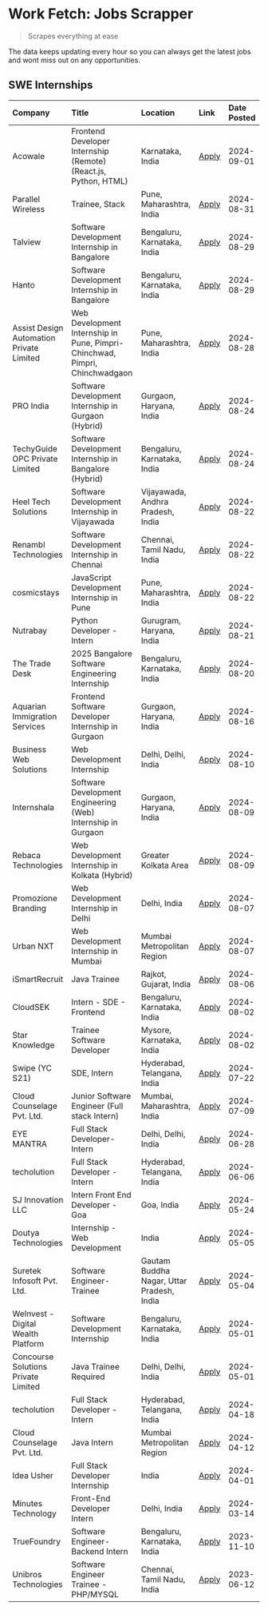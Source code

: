 # Work Fetch: Jobs Scrapper
> Scrapes everything at ease

The data keeps updating every hour so you can always get the latest jobs and wont miss out on any opportunities.

## SWE Internships
<!--START_SECTION:workfetch-->
| Company                                  | Title                                                                       | Location                                  | Link                                                                                                                                                                                                                                                                                                                           | Date Posted   |
|:-----------------------------------------|:----------------------------------------------------------------------------|:------------------------------------------|:-------------------------------------------------------------------------------------------------------------------------------------------------------------------------------------------------------------------------------------------------------------------------------------------------------------------------------|:--------------|
| Acowale                                  | Frontend Developer Internship (Remote) (React.js, Python, HTML)             | Karnataka, India                          | [Apply](https://in.linkedin.com/jobs/view/frontend-developer-internship-remote-react-js-python-html-at-acowale-4014663920?position=7&pageNum=0&refId=evFvV%2Bn9HNDxgWU6%2FaeAbQ%3D%3D&trackingId=VkrW1Pm2h42R%2BDoYnw1VOw%3D%3D&trk=public_jobs_jserp-result_search-card)                                                      | 2024-09-01    |
| Parallel Wireless                        | Trainee, Stack                                                              | Pune, Maharashtra, India                  | [Apply](https://in.linkedin.com/jobs/view/trainee-stack-at-parallel-wireless-3905689841?position=56&pageNum=0&refId=evFvV%2Bn9HNDxgWU6%2FaeAbQ%3D%3D&trackingId=UXWt1sSHt7qxuPkasfS31A%3D%3D&trk=public_jobs_jserp-result_search-card)                                                                                         | 2024-08-31    |
| Talview                                  | Software Development Internship in Bangalore                                | Bengaluru, Karnataka, India               | [Apply](https://in.linkedin.com/jobs/view/software-development-internship-in-bangalore-at-talview-4012997749?position=5&pageNum=0&refId=evFvV%2Bn9HNDxgWU6%2FaeAbQ%3D%3D&trackingId=cnC8EXVymKZgcNGGqTW9IA%3D%3D&trk=public_jobs_jserp-result_search-card)                                                                     | 2024-08-29    |
| Hanto                                    | Software Development Internship in Bangalore                                | Bengaluru, Karnataka, India               | [Apply](https://in.linkedin.com/jobs/view/software-development-internship-in-bangalore-at-hanto-4013200427?position=13&pageNum=0&refId=evFvV%2Bn9HNDxgWU6%2FaeAbQ%3D%3D&trackingId=xy1%2FPgfzdHNpiJQHhLZ7tA%3D%3D&trk=public_jobs_jserp-result_search-card)                                                                    | 2024-08-29    |
| Assist Design Automation Private Limited | Web Development Internship in Pune, Pimpri-Chinchwad, Pimpri, Chinchwadgaon | Pune, Maharashtra, India                  | [Apply](https://in.linkedin.com/jobs/view/web-development-internship-in-pune-pimpri-chinchwad-pimpri-chinchwadgaon-at-assist-design-automation-private-limited-4010147193?position=47&pageNum=0&refId=evFvV%2Bn9HNDxgWU6%2FaeAbQ%3D%3D&trackingId=%2Fd%2FcLjSZohj3yBqSG%2By3NQ%3D%3D&trk=public_jobs_jserp-result_search-card) | 2024-08-28    |
| PRO India                                | Software Development Internship in Gurgaon (Hybrid)                         | Gurgaon, Haryana, India                   | [Apply](https://in.linkedin.com/jobs/view/software-development-internship-in-gurgaon-hybrid-at-pro-india-4009587664?position=35&pageNum=0&refId=evFvV%2Bn9HNDxgWU6%2FaeAbQ%3D%3D&trackingId=ZBKw6ya9%2BCHPWaOfaaMHrQ%3D%3D&trk=public_jobs_jserp-result_search-card)                                                           | 2024-08-24    |
| TechyGuide OPC Private Limited           | Software Development Internship in Bangalore (Hybrid)                       | Bengaluru, Karnataka, India               | [Apply](https://in.linkedin.com/jobs/view/software-development-internship-in-bangalore-hybrid-at-techyguide-opc-private-limited-4009591646?position=42&pageNum=0&refId=evFvV%2Bn9HNDxgWU6%2FaeAbQ%3D%3D&trackingId=Ex6KF2ih0m%2FjF3wHbHXJBA%3D%3D&trk=public_jobs_jserp-result_search-card)                                    | 2024-08-24    |
| Heel Tech Solutions                      | Software Development Internship in Vijayawada                               | Vijayawada, Andhra Pradesh, India         | [Apply](https://in.linkedin.com/jobs/view/software-development-internship-in-vijayawada-at-heel-tech-solutions-4007906692?position=28&pageNum=0&refId=evFvV%2Bn9HNDxgWU6%2FaeAbQ%3D%3D&trackingId=%2BoxQV1AQ3JrJOV8jXXX1cg%3D%3D&trk=public_jobs_jserp-result_search-card)                                                     | 2024-08-22    |
| Renambl Technologies                     | Software Development Internship in Chennai                                  | Chennai, Tamil Nadu, India                | [Apply](https://in.linkedin.com/jobs/view/software-development-internship-in-chennai-at-renambl-technologies-4007910299?position=38&pageNum=0&refId=evFvV%2Bn9HNDxgWU6%2FaeAbQ%3D%3D&trackingId=3AlCOa8r1GtZ6%2BUS3Joa6Q%3D%3D&trk=public_jobs_jserp-result_search-card)                                                       | 2024-08-22    |
| cosmicstays                              | JavaScript Development Internship in Pune                                   | Pune, Maharashtra, India                  | [Apply](https://in.linkedin.com/jobs/view/javascript-development-internship-in-pune-at-cosmicstays-4007904825?position=48&pageNum=0&refId=evFvV%2Bn9HNDxgWU6%2FaeAbQ%3D%3D&trackingId=PXMt0riZ2Lt%2B915p5%2F9pPg%3D%3D&trk=public_jobs_jserp-result_search-card)                                                               | 2024-08-22    |
| Nutrabay                                 | Python Developer - Intern                                                   | Gurugram, Haryana, India                  | [Apply](https://in.linkedin.com/jobs/view/python-developer-intern-at-nutrabay-4003909226?position=33&pageNum=0&refId=evFvV%2Bn9HNDxgWU6%2FaeAbQ%3D%3D&trackingId=U2VUjtWbYdrUptDvFdzdpg%3D%3D&trk=public_jobs_jserp-result_search-card)                                                                                        | 2024-08-21    |
| The Trade Desk                           | 2025 Bangalore Software Engineering Internship                              | Bengaluru, Karnataka, India               | [Apply](https://in.linkedin.com/jobs/view/2025-bangalore-software-engineering-internship-at-the-trade-desk-3987456531?position=10&pageNum=0&refId=evFvV%2Bn9HNDxgWU6%2FaeAbQ%3D%3D&trackingId=xUkjaQtKMmQfjFsWLYBadA%3D%3D&trk=public_jobs_jserp-result_search-card)                                                           | 2024-08-20    |
| Aquarian Immigration Services            | Frontend Software Developer Internship in Gurgaon                           | Gurgaon, Haryana, India                   | [Apply](https://in.linkedin.com/jobs/view/frontend-software-developer-internship-in-gurgaon-at-aquarian-immigration-services-4003119832?position=58&pageNum=0&refId=evFvV%2Bn9HNDxgWU6%2FaeAbQ%3D%3D&trackingId=2nv455TvenVxq2E8m8vAMQ%3D%3D&trk=public_jobs_jserp-result_search-card)                                         | 2024-08-16    |
| Business Web Solutions                   | Web Development Internship                                                  | Delhi, Delhi, India                       | [Apply](https://in.linkedin.com/jobs/view/web-development-internship-at-business-web-solutions-3997105289?position=52&pageNum=0&refId=evFvV%2Bn9HNDxgWU6%2FaeAbQ%3D%3D&trackingId=VUs1so3hOm4V7Ccc4cSN8w%3D%3D&trk=public_jobs_jserp-result_search-card)                                                                       | 2024-08-10    |
| Internshala                              | Software Development Engineering (Web) Internship in Gurgaon                | Gurgaon, Haryana, India                   | [Apply](https://in.linkedin.com/jobs/view/software-development-engineering-web-internship-in-gurgaon-at-internshala-3997620471?position=3&pageNum=0&refId=evFvV%2Bn9HNDxgWU6%2FaeAbQ%3D%3D&trackingId=WRccNh7i7hI0%2Fr9E97kz3g%3D%3D&trk=public_jobs_jserp-result_search-card)                                                 | 2024-08-09    |
| Rebaca Technologies                      | Web Development Internship in Kolkata (Hybrid)                              | Greater Kolkata Area                      | [Apply](https://in.linkedin.com/jobs/view/web-development-internship-in-kolkata-hybrid-at-rebaca-technologies-3997621369?position=37&pageNum=0&refId=evFvV%2Bn9HNDxgWU6%2FaeAbQ%3D%3D&trackingId=xIIr%2FunG29R6YmrEUt7JEw%3D%3D&trk=public_jobs_jserp-result_search-card)                                                      | 2024-08-09    |
| Promozione Branding                      | Web Development Internship in Delhi                                         | Delhi, India                              | [Apply](https://in.linkedin.com/jobs/view/web-development-internship-in-delhi-at-promozione-branding-3995559880?position=24&pageNum=0&refId=evFvV%2Bn9HNDxgWU6%2FaeAbQ%3D%3D&trackingId=PDVK5mCH39VFfptm6hLu6A%3D%3D&trk=public_jobs_jserp-result_search-card)                                                                 | 2024-08-07    |
| Urban NXT                                | Web Development Internship in Mumbai                                        | Mumbai Metropolitan Region                | [Apply](https://in.linkedin.com/jobs/view/web-development-internship-in-mumbai-at-urban-nxt-3995561641?position=55&pageNum=0&refId=evFvV%2Bn9HNDxgWU6%2FaeAbQ%3D%3D&trackingId=XV1JZZRampr6aZldwK58ag%3D%3D&trk=public_jobs_jserp-result_search-card)                                                                          | 2024-08-07    |
| iSmartRecruit                            | Java Trainee                                                                | Rajkot, Gujarat, India                    | [Apply](https://in.linkedin.com/jobs/view/java-trainee-at-ismartrecruit-3992301825?position=29&pageNum=0&refId=evFvV%2Bn9HNDxgWU6%2FaeAbQ%3D%3D&trackingId=IV73aOmMnT9sjL62S1x2sQ%3D%3D&trk=public_jobs_jserp-result_search-card)                                                                                              | 2024-08-06    |
| CloudSEK                                 | Intern - SDE - Frontend                                                     | Bengaluru, Karnataka, India               | [Apply](https://in.linkedin.com/jobs/view/intern-sde-frontend-at-cloudsek-3991574495?position=21&pageNum=0&refId=evFvV%2Bn9HNDxgWU6%2FaeAbQ%3D%3D&trackingId=lYCrukPULktRus2IMPSelQ%3D%3D&trk=public_jobs_jserp-result_search-card)                                                                                            | 2024-08-02    |
| Star Knowledge                           | Trainee Software Developer                                                  | Mysore, Karnataka, India                  | [Apply](https://in.linkedin.com/jobs/view/trainee-software-developer-at-star-knowledge-3991516161?position=49&pageNum=0&refId=evFvV%2Bn9HNDxgWU6%2FaeAbQ%3D%3D&trackingId=9q7mmgFmDLIhiPq6RhnVBg%3D%3D&trk=public_jobs_jserp-result_search-card)                                                                               | 2024-08-02    |
| Swipe (YC S21)                           | SDE, Intern                                                                 | Hyderabad, Telangana, India               | [Apply](https://in.linkedin.com/jobs/view/sde-intern-at-swipe-yc-s21-3980368092?position=53&pageNum=0&refId=evFvV%2Bn9HNDxgWU6%2FaeAbQ%3D%3D&trackingId=SywSKCcTO%2F6%2B5OCwKYbSXQ%3D%3D&trk=public_jobs_jserp-result_search-card)                                                                                             | 2024-07-22    |
| Cloud Counselage Pvt. Ltd.               | Junior Software Engineer (Full stack Intern)                                | Mumbai, Maharashtra, India                | [Apply](https://in.linkedin.com/jobs/view/junior-software-engineer-full-stack-intern-at-cloud-counselage-pvt-ltd-3967725851?position=19&pageNum=0&refId=evFvV%2Bn9HNDxgWU6%2FaeAbQ%3D%3D&trackingId=3UmX8DaP9Ia3Qalbu0z%2BTA%3D%3D&trk=public_jobs_jserp-result_search-card)                                                   | 2024-07-09    |
| EYE MANTRA                               | Full Stack Developer- Intern                                                | Delhi, Delhi, India                       | [Apply](https://in.linkedin.com/jobs/view/full-stack-developer-intern-at-eye-mantra-3960988037?position=46&pageNum=0&refId=evFvV%2Bn9HNDxgWU6%2FaeAbQ%3D%3D&trackingId=kD7t12MpFo99HmCnmxSgug%3D%3D&trk=public_jobs_jserp-result_search-card)                                                                                  | 2024-06-28    |
| techolution                              | Full Stack Developer - Intern                                               | Hyderabad, Telangana, India               | [Apply](https://in.linkedin.com/jobs/view/full-stack-developer-intern-at-techolution-3947911862?position=50&pageNum=0&refId=evFvV%2Bn9HNDxgWU6%2FaeAbQ%3D%3D&trackingId=t7ysDilo7136jDf0pRDnDQ%3D%3D&trk=public_jobs_jserp-result_search-card)                                                                                 | 2024-06-06    |
| SJ Innovation LLC                        | Intern Front End Developer - Goa                                            | Goa, India                                | [Apply](https://in.linkedin.com/jobs/view/intern-front-end-developer-goa-at-sj-innovation-llc-3931678611?position=16&pageNum=0&refId=evFvV%2Bn9HNDxgWU6%2FaeAbQ%3D%3D&trackingId=a3MGs6DQbqs7LmeKR9O2MA%3D%3D&trk=public_jobs_jserp-result_search-card)                                                                        | 2024-05-24    |
| Doutya Technologies                      | Internship - Web Development                                                | India                                     | [Apply](https://in.linkedin.com/jobs/view/internship-web-development-at-doutya-technologies-3915234831?position=59&pageNum=0&refId=evFvV%2Bn9HNDxgWU6%2FaeAbQ%3D%3D&trackingId=HiuFuJ769AGUcujVHlYnYQ%3D%3D&trk=public_jobs_jserp-result_search-card)                                                                          | 2024-05-05    |
| Suretek Infosoft Pvt. Ltd.               | Software Engineer-Trainee                                                   | Gautam Buddha Nagar, Uttar Pradesh, India | [Apply](https://in.linkedin.com/jobs/view/software-engineer-trainee-at-suretek-infosoft-pvt-ltd-3916999948?position=39&pageNum=0&refId=evFvV%2Bn9HNDxgWU6%2FaeAbQ%3D%3D&trackingId=AlXv2jRUfEwT52jvxqDnmw%3D%3D&trk=public_jobs_jserp-result_search-card)                                                                      | 2024-05-04    |
| WeInvest - Digital Wealth Platform       | Software Development Internship                                             | Bengaluru, Karnataka, India               | [Apply](https://in.linkedin.com/jobs/view/software-development-internship-at-weinvest-digital-wealth-platform-3912867225?position=2&pageNum=0&refId=evFvV%2Bn9HNDxgWU6%2FaeAbQ%3D%3D&trackingId=EcemKEC%2BHpJZzT98rxt69A%3D%3D&trk=public_jobs_jserp-result_search-card)                                                       | 2024-05-01    |
| Concourse Solutions Private Limited      | Java Trainee Required                                                       | Delhi, Delhi, India                       | [Apply](https://in.linkedin.com/jobs/view/java-trainee-required-at-concourse-solutions-private-limited-3912869388?position=15&pageNum=0&refId=evFvV%2Bn9HNDxgWU6%2FaeAbQ%3D%3D&trackingId=%2F9m4tadyMFjGgCTGc6H1WA%3D%3D&trk=public_jobs_jserp-result_search-card)                                                             | 2024-05-01    |
| techolution                              | Full Stack Developer - Intern                                               | Hyderabad, Telangana, India               | [Apply](https://in.linkedin.com/jobs/view/full-stack-developer-intern-at-techolution-3904814977?position=57&pageNum=0&refId=evFvV%2Bn9HNDxgWU6%2FaeAbQ%3D%3D&trackingId=W7QCBaI3RV40spTom99Wag%3D%3D&trk=public_jobs_jserp-result_search-card)                                                                                 | 2024-04-18    |
| Cloud Counselage Pvt. Ltd.               | Java Intern                                                                 | Mumbai Metropolitan Region                | [Apply](https://in.linkedin.com/jobs/view/java-intern-at-cloud-counselage-pvt-ltd-3896025667?position=41&pageNum=0&refId=evFvV%2Bn9HNDxgWU6%2FaeAbQ%3D%3D&trackingId=3V1I%2FSRfn73%2FqsFfnPBRGw%3D%3D&trk=public_jobs_jserp-result_search-card)                                                                                | 2024-04-12    |
| Idea Usher                               | Full Stack Developer Internship                                             | India                                     | [Apply](https://in.linkedin.com/jobs/view/full-stack-developer-internship-at-idea-usher-3879565540?position=26&pageNum=0&refId=evFvV%2Bn9HNDxgWU6%2FaeAbQ%3D%3D&trackingId=BfT5PfBWfdTj9uvFWoBhSA%3D%3D&trk=public_jobs_jserp-result_search-card)                                                                              | 2024-04-01    |
| Minutes Technology                       | Front-End Developer Intern                                                  | Delhi, India                              | [Apply](https://in.linkedin.com/jobs/view/front-end-developer-intern-at-minutes-technology-3853712549?position=23&pageNum=0&refId=evFvV%2Bn9HNDxgWU6%2FaeAbQ%3D%3D&trackingId=D%2F%2F95%2B0mYyFNfLambW%2B69g%3D%3D&trk=public_jobs_jserp-result_search-card)                                                                   | 2024-03-14    |
| TrueFoundry                              | Software Engineer-Backend Intern                                            | Bengaluru, Karnataka, India               | [Apply](https://in.linkedin.com/jobs/view/software-engineer-backend-intern-at-truefoundry-3779508170?position=43&pageNum=0&refId=evFvV%2Bn9HNDxgWU6%2FaeAbQ%3D%3D&trackingId=MCSGJhzvriBTlb2gmX1uVA%3D%3D&trk=public_jobs_jserp-result_search-card)                                                                            | 2023-11-10    |
| Unibros Technologies                     | Software Engineer Trainee - PHP/MYSQL                                       | Chennai, Tamil Nadu, India                | [Apply](https://in.linkedin.com/jobs/view/software-engineer-trainee-php-mysql-at-unibros-technologies-3656599241?position=44&pageNum=0&refId=evFvV%2Bn9HNDxgWU6%2FaeAbQ%3D%3D&trackingId=pBeJTz2wNXVaCu8sffi8%2Fw%3D%3D&trk=public_jobs_jserp-result_search-card)                                                              | 2023-06-12    |
<!--END_SECTION:workfetch-->
